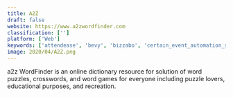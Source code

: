 ```yaml
---
title: A2Z
draft: false 
website: https://www.a2zwordfinder.com
classification: ['']
platform: ['Web']
keywords: ['attendease', 'bevy', 'bizzabo', 'certain_event_automation_software', 'cvent', 'doubledutch', 'dryfta', 'event_management_cloud_from_eventbank', 'event_management_technology', 'eventmobi', 'eventbrite', 'eventleaf_online', 'eventory', 'eventzilla', 'odoo_events', 'regonline_by_cvent', 'townscript', 'vendini', 'etouches_event_management_platform']
image: 2020/04/A2Z.png
---
```

a2z WordFinder is an online dictionary resource for solution of word puzzles, crosswords, and word games for everyone including puzzle lovers, educational purposes, and recreation.